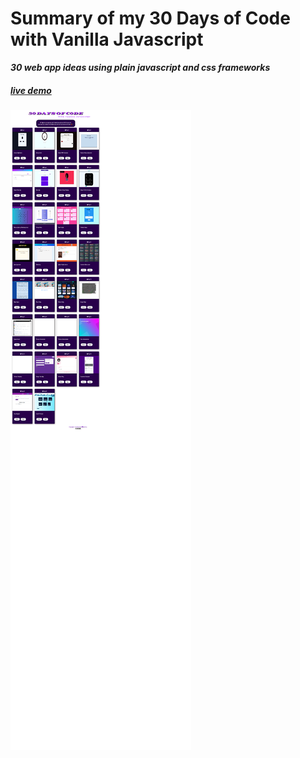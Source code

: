  Summary of my 30 Days of Code with Vanilla Javascript
====================================================================
***30 web app ideas using plain javascript and css frameworks***
##### [live demo ](https://bit.ly/2Y5B26e)
![The image of the page](30daysPage.png)
